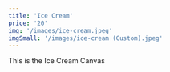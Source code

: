 ```yaml
---
title: 'Ice Cream'
price: '20'
img: '/images/ice-cream.jpeg'
imgSmall: '/images/ice-cream (Custom).jpeg'
---
```


This is the Ice Cream Canvas